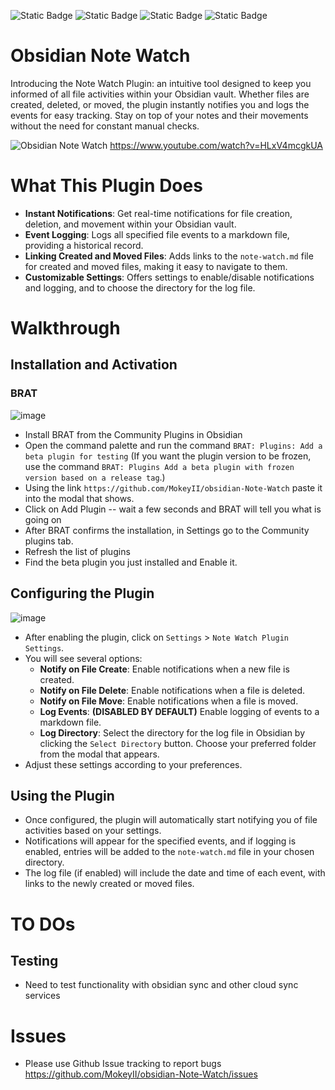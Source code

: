 ![Static Badge](https://img.shields.io/badge/LICENSE%20-%20GNU%20General%20Public%20License%20v3.0%20-%20blue) ![Static Badge](https://img.shields.io/badge/Pull%20Requests%20-%20Welcome%20-%20green) ![Static Badge](https://img.shields.io/badge/Application%20-%20Obsidian%20Notes%20-%20purple) ![Static Badge](https://img.shields.io/badge/Language%20-%20JS%20-%20yellow)

# Obsidian Note Watch
Introducing the Note Watch Plugin: an intuitive tool designed to keep you informed of all file activities within your Obsidian vault. Whether files are created, deleted, or moved, the plugin instantly notifies you and logs the events for easy tracking. Stay on top of your notes and their movements without the need for constant manual checks.

![Obsidian Note Watch](https://github.com/user-attachments/assets/ed85555a-ba9a-4487-a9aa-958711cb24e3)
https://www.youtube.com/watch?v=HLxV4mcgkUA

# What This Plugin Does

- **Instant Notifications**: Get real-time notifications for file creation, deletion, and movement within your Obsidian vault.
- **Event Logging**: Logs all specified file events to a markdown file, providing a historical record.
- **Linking Created and Moved Files**: Adds links to the `note-watch.md` file for created and moved files, making it easy to navigate to them.
- **Customizable Settings**: Offers settings to enable/disable notifications and logging, and to choose the directory for the log file.
# Walkthrough

## Installation and Activation
### BRAT
![image](https://github.com/user-attachments/assets/100b8f6e-5d45-4be7-abf2-b80ec1cae4bb)

- Install BRAT from the Community Plugins in Obsidian
- Open the command palette and run the command `BRAT: Plugins: Add a beta plugin for testing` (If you want the plugin version to be frozen, use the command `BRAT: Plugins Add a beta plugin with frozen version based on a release tag`.)
- Using the link `https://github.com/MokeyII/obsidian-Note-Watch` paste it into the modal that shows.
- Click on Add Plugin -- wait a few seconds and BRAT will tell you what is going on
- After BRAT confirms the installation, in Settings go to the Community plugins tab.
- Refresh the list of plugins
- Find the beta plugin you just installed and Enable it.

## Configuring the Plugin
![image](https://github.com/user-attachments/assets/bea89b22-c124-4658-a550-ecea6b619306)

- After enabling the plugin, click on `Settings` > `Note Watch Plugin Settings`.
- You will see several options:
    - **Notify on File Create**: Enable notifications when a new file is created.
    - **Notify on File Delete**: Enable notifications when a file is deleted.
    - **Notify on File Move**: Enable notifications when a file is moved.
    - **Log Events**: **(DISABLED BY DEFAULT)** Enable logging of events to a markdown file.
    - **Log Directory**: Select the directory for the log file in Obsidian by clicking the `Select Directory` button. Choose your preferred folder from the modal that appears. 
- Adjust these settings according to your preferences.
        
## Using the Plugin
    
- Once configured, the plugin will automatically start notifying you of file activities based on your settings.
- Notifications will appear for the specified events, and if logging is enabled, entries will be added to the `note-watch.md` file in your chosen directory.
- The log file (if enabled) will include the date and time of each event, with links to the newly created or moved files.
        
# TO DOs
## Testing
- Need to test functionality with obsidian sync and other cloud sync services

# Issues
- Please use Github Issue tracking to report bugs https://github.com/MokeyII/obsidian-Note-Watch/issues

